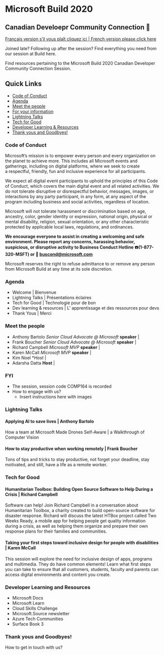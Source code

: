 # Microsoft Build 2020 
## Canadian Develoepr Community Connection :maple_leaf:

[Français version s’il vous plaît cliquez ici | French version please click here](placeholder)

Joined late? Following up after the session? Find everything you need from our session at Build here. 

Find resources pertaining to the Microsoft Build 2020 Canadian Developer Community Connection Session.

## Quick Links 
- [Code of Conduct](#code-of-conduct)
- [Agenda](#agenda)
- [Meet the people](#meet-the-people)
- [For your information](#fyi)
- [Lightning Talks](#lightning-talks)
- [Tech for Good](#tech-for-good)
- [Developer Learning & Resources](#developer-learning-and-resources)
- [Thank yous and Goodbyes!](#thank-yous-and-goodbyes)

### Code of Conduct

Microsoft’s mission is to empower every person and every organization on the planet to achieve more. This includes all Microsoft events and gatherings, including on digital platforms, where we seek to create a respectful, friendly, fun and inclusive experience for all participants. 

We expect all digital event participants to uphold the principles of this Code of Conduct, which covers the main digital event and all related activities. We do not tolerate disruptive or disrespectful behavior, messages, images, or interactions by any party participant, in any form, at any aspect of the program including business and social activities, regardless of location. 

Microsoft will not tolerate harassment or discrimination based on age, ancestry, color, gender identity or expression, national origin, physical or mental disability, religion, sexual orientation, or any other characteristic protected by applicable local laws, regulations, and ordinances.

**We encourage everyone to assist in creating a welcoming and safe environment. Please report any concerns, harassing behavior, suspicious, or disruptive activity to Business Conduct Hotline :phone:(1-877-320-MSFT) or :email: [buscond@microsoft.com](mailto:buscond@microsoft.com)**

Microsoft reserves the right to refuse admittance to or remove any person from Microsoft Build at any time at its sole discretion.   ​

### Agenda

- Welcome | Bienvenue  
- Lightning Talks | Présentations éclaires  
- Tech for Good | Technologie pour de bon
- Dev learning & resources | L’ apprentissage et des ressources pour devs
- Thank Yous | Merci

### Meet the people

- Anthony Bartolo *Senior Cloud Advocate @ Microsoft* **speaker** | 
- Frank Boucher *Senior Cloud Advocate @ Microsoft*  **speaker** | 
- Richard Campbell *Microsoft MVP* **speaker** | 
- Karen McCall *Microsoft MVP* **speaker** | 
- Kim Noel **Host* | 
- Adarsha Datta **Host** | 

### FYI

- The session, session code COMP164 is recorded
- How to engage with us? 
    - Insert instructions here with images 
    
### Lightning Talks 
#### Applying AI to save lives | Anthony Bartolo 

How a team at Microsoft Made Drones Self-Aware | a Walkthrough of Computer Vision

#### How to stay productive when working remotely | Frank Boucher 

Tons of tips and tricks to stay productive, not forget your deadline, stay motivated, and still, have a life as a remote worker.

### Tech for Good 
#### Humanitarian Toolbox: Building Open Source Software to Help During a Crisis | Richard Campbell 

Software can help! Join Richard Campbell in a conversation about Humanitarian Toolbox, a charity created to build open-source software for disaster response. Richard will discuss the latest HTBox project called Two Weeks Ready, a mobile app for helping people get quality information during a crisis, as well as helping them organize and prepare their own response plans for their families and communities.

#### Taking your first steps toward inclusive design for people with disabilities | Karen McCall 

This session will explore the need for inclusive design of apps, programs and multimedia. They do have common elements! Learn what first steps you can take to ensure that all customers, students, faculty and parents can access digital environments and content you create.

### Developer Learning and Resources 

- Microsoft Docs
- Microsoft Learn 
- Cloud Skills Challenge
- Microsoft.Source newsletter 
- Azure Tech Communities 
- Surface Book 3 

### Thank yous and Goodbyes! 

How to get in touch with us? 


